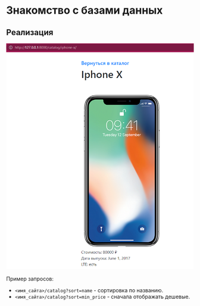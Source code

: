 # Знакомство с базами данных
## Реализация

![Каталог с телефонами](res/res.png)

Пример запросов:
- `<имя_сайта>/catalog?sort=name` - сортировка по названию.
- `<имя_сайта>/catalog?sort=min_price` - сначала отображать дешевые.
